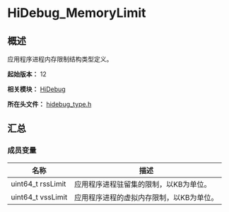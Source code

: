 # HiDebug_MemoryLimit

<!--Kit: Performance Analysis Kit-->
<!--Subsystem: HiviewDFX-->
<!--Owner: @hello_harmony; @yu_haoqiaida-->
<!--Designer: @kutcherzhou1-->
<!--Tester: @gcw_KuLfPSbe-->
<!--Adviser: @foryourself-->

## 概述

应用程序进程内存限制结构类型定义。

**起始版本：** 12

**相关模块：** [HiDebug](capi-hidebug.md)

**所在头文件：** [hidebug_type.h](capi-hidebug-type-h.md)

## 汇总

### 成员变量

| 名称 | 描述 |
| -- | -- |
| uint64_t rssLimit | 应用程序进程驻留集的限制，以KB为单位。 |
| uint64_t vssLimit | 应用程序进程的虚拟内存限制，以KB为单位。 |


